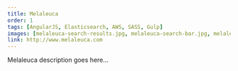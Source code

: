 ```yaml
---
title: Melaleuca
order: 1
tags: [AngularJS, Elasticsearch, AWS, SASS, Gulp]
images: [melaleuca-search-results.jpg, melaleuca-search-bar.jpg, melaleuca-category-page.jpg, melaleuca-clean-gleam.jpg]
link: http://www.melaleuca.com
---
```


Melaleuca description goes here...
